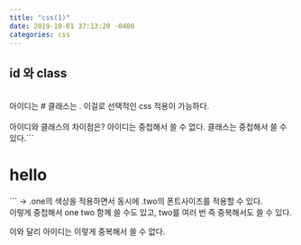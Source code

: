 ```yaml
---
title: "css(1)"
date: 2019-10-01 37:13:20 -0400
categories: css
---
```

## id 와 class
<br>
아이디는 #  
클래스는 .  
이걸로 선택적인 css 적용이 가능하다.  
<br><br>
아이디와 클래스의 차이점은?  
아이디는 중첩해서 쓸 수 없다.  
클래스는 중첩해서 쓸 수 있다.   
​```<h1 class="one two">hello</h1>​``` -> .one의 색상을 적용하면서 동시에 .two의 폰트사이즈를 적용할 수 있다.  
<br>
이렇게 중첩해서 one two 함께 쓸 수도 있고, two를 여러 번 즉 중복해서도 쓸 수 있다.  

이와 달리 아이디는 이렇게 중복해서 쓸 수 없다.  

